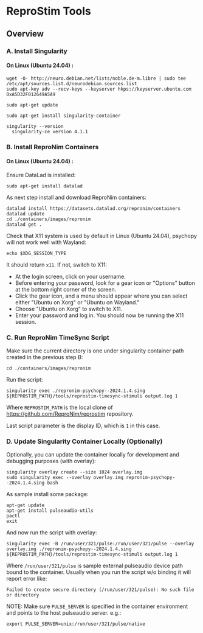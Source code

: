 # ReproStim Tools

## Overview

### A. Install Singularity

#### On Linux (Ubuntu 24.04) :

```shell
wget -O- http://neuro.debian.net/lists/noble.de-m.libre | sudo tee /etc/apt/sources.list.d/neurodebian.sources.list
sudo apt-key adv --recv-keys --keyserver hkps://keyserver.ubuntu.com 0xA5D32F012649A5A9

sudo apt-get update

sudo apt-get install singularity-container
```

```
singularity --version
  singularity-ce version 4.1.1
```

### B. Install ReproNim Containers

#### On Linux (Ubuntu 24.04) :

Ensure DataLad is installed:

```
sudo apt-get install datalad
```

As next step install and download ReproNim containers:

```
datalad install https://datasets.datalad.org/repronim/containers
datalad update
cd ./containers/images/repronim
datalad get .
```

Check that X11 system is used by default in Linux (Ubuntu 24.04), 
psychopy will not work well with Wayland:

```
echo $XDG_SESSION_TYPE
```

It should return `x11`. If not, switch to X11:

 - At the login screen, click on your username.
 - Before entering your password, look for a gear icon or "Options" button at the bottom right corner of the screen.
 - Click the gear icon, and a menu should appear where you can select either "Ubuntu on Xorg" or "Ubuntu on Wayland."
 - Choose "Ubuntu on Xorg" to switch to X11.
 - Enter your password and log in. You should now be running the X11 session.

### C. Run ReproNim TimeSync Script

Make sure the current directory is one under singularity container 
path created in the previous step B:

```
cd ./containers/images/repronim
```

Run the script:

```
singularity exec ./repronim-psychopy--2024.1.4.sing ${REPROSTIM_PATH}/tools/reprostim-timesync-stimuli output.log 1
``` 
Where `REPROSTIM_PATH` is the local clone of https://github.com/ReproNim/reprostim repository.

Last script parameter is the display ID, which is `1` in this case.  

### D. Update Singularity Container Locally (Optionally)

Optionally, you can update the container locally for development 
and debugging purposes (with overlay):

```
singularity overlay create --size 1024 overlay.img
sudo singularity exec --overlay overlay.img repronim-psychopy--2024.1.4.sing bash
```
As sample install some package:

```
apt-get update
apt-get install pulseaudio-utils
pactl
exit
```

And now run the script with overlay:

```
singularity exec -B /run/user/321/pulse:/run/user/321/pulse --overlay overlay.img ./repronim-psychopy--2024.1.4.sing ${REPROSTIM_PATH}/tools/reprostim-timesync-stimuli output.log 1
``` 

Where `/run/user/321/pulse` is sample external pulseaudio device path bound to the container. Usually 
when you run the script w/o binding it will report error like:

```
Failed to create secure directory (/run/user/321/pulse): No such file or directory
``` 

NOTE: Make sure `PULSE_SERVER` is specified in the container environment and 
points to the host pulseaudio server. e.g.:

```
export PULSE_SERVER=unix:/run/user/321/pulse/native
```
